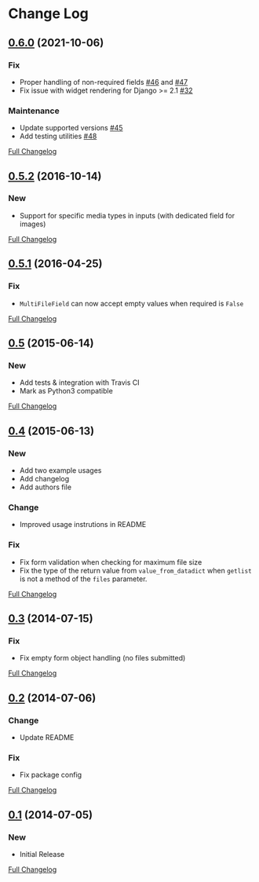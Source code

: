 # Change Log

## [0.6.0](https://github.com/Chive/django-multiupload/tree/0.6.0) (2021-10-06)


### Fix
* Proper handling of non-required fields [#46](https://github.com/Chive/django-multiupload/pull/46) and [#47](https://github.com/Chive/django-multiupload/pull/47)
* Fix issue with widget rendering for Django >= 2.1 [#32](https://github.com/Chive/django-multiupload/pull/32)

### Maintenance
* Update supported versions [#45](https://github.com/Chive/django-multiupload/pull/45)
* Add testing utilities [#48](https://github.com/Chive/django-multiupload/pull/48)

[Full Changelog](https://github.com/Chive/django-multiupload/compare/0.5.2...0.6.0)


## [0.5.2](https://github.com/Chive/django-multiupload/tree/0.5.2) (2016-10-14)

### New
* Support for specific media types in inputs (with dedicated field for images)

[Full Changelog](https://github.com/Chive/django-multiupload/compare/0.5.1...0.5.2)

## [0.5.1](https://github.com/Chive/django-multiupload/tree/0.5.1) (2016-04-25)

### Fix
* `MultiFileField` can now accept empty values when required is `False`

[Full Changelog](https://github.com/Chive/django-multiupload/compare/0.5...0.5.1)

## [0.5](https://github.com/Chive/django-multiupload/tree/0.5) (2015-06-14)

### New
* Add tests & integration with Travis CI
* Mark as Python3 compatible

[Full Changelog](https://github.com/Chive/django-multiupload/compare/0.4...0.5)

## [0.4](https://github.com/Chive/django-multiupload/tree/0.4) (2015-06-13)

### New
* Add two example usages
* Add changelog
* Add authors file

### Change
* Improved usage instrutions in README

### Fix
* Fix form validation when checking for maximum file size
* Fix the type of the return value from ``value_from_datadict`` when ``getlist`` is not a method of the ``files`` parameter.

[Full Changelog](https://github.com/Chive/django-multiupload/compare/0.3...0.4)

## [0.3](https://github.com/Chive/django-multiupload/tree/0.3) (2014-07-15)

### Fix
* Fix empty form object handling (no files submitted)

[Full Changelog](https://github.com/Chive/django-multiupload/compare/0.2...0.3)

## [0.2](https://github.com/Chive/django-multiupload/tree/0.2) (2014-07-06)

### Change
* Update README


### Fix
* Fix package config

[Full Changelog](https://github.com/Chive/django-multiupload/compare/0.1...0.2)

## [0.1](https://github.com/Chive/django-multiupload/tree/0.1) (2014-07-05)

### New
* Initial Release

[Full Changelog](https://github.com/Chive/django-multiupload/commit/8ef0df5506dc213714f52ce5801f2c41452e3acc)
